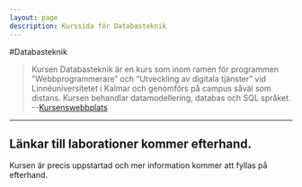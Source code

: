 ```yaml
---
layout: page
description: Kurssida för Databasteknik
---
```

#Databasteknik

>Kursen Databasteknik är en kurs som inom ramen för programmen ”Webbprogrammerare” och
>“Utveckling av digitala tjänster” vid Linnéuniversitetet i Kalmar och genomförs på campus såväl som
>distans. Kursen behandlar datamodellering, databas och SQL språket.
>--[Kursenswebbplats](https://coursepress.lnu.se/kurs/databasteknik/)

---
Länkar till laborationer kommer efterhand.
---

Kursen är precis uppstartad och mer information kommer att fyllas på efterhand.
